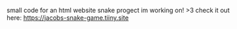 small code for an html website snake progect im working on! >3
check it out here: https://jacobs-snake-game.tiiny.site
